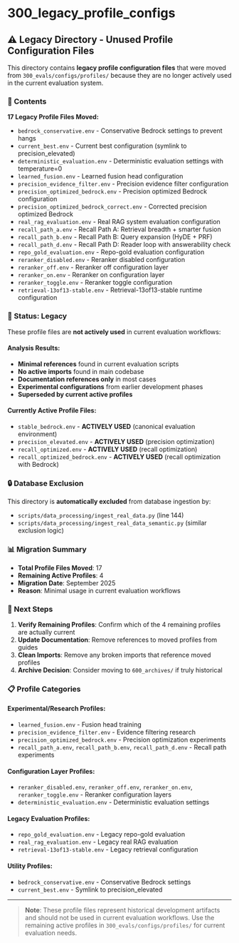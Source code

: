 # 300_legacy_profile_configs

## ⚠️ Legacy Directory - Unused Profile Configuration Files

This directory contains **legacy profile configuration files** that were moved from `300_evals/configs/profiles/` because they are no longer actively used in the current evaluation system.

### 📁 Contents

**17 Legacy Profile Files Moved:**
- `bedrock_conservative.env` - Conservative Bedrock settings to prevent hangs
- `current_best.env` - Current best configuration (symlink to precision_elevated)
- `deterministic_evaluation.env` - Deterministic evaluation settings with temperature=0
- `learned_fusion.env` - Learned fusion head configuration
- `precision_evidence_filter.env` - Precision evidence filter configuration
- `precision_optimized_bedrock.env` - Precision optimized Bedrock configuration
- `precision_optimized_bedrock_correct.env` - Corrected precision optimized Bedrock
- `real_rag_evaluation.env` - Real RAG system evaluation configuration
- `recall_path_a.env` - Recall Path A: Retrieval breadth + smarter fusion
- `recall_path_b.env` - Recall Path B: Query expansion (HyDE + PRF)
- `recall_path_d.env` - Recall Path D: Reader loop with answerability check
- `repo_gold_evaluation.env` - Repo-gold evaluation configuration
- `reranker_disabled.env` - Reranker disabled configuration
- `reranker_off.env` - Reranker off configuration layer
- `reranker_on.env` - Reranker on configuration layer
- `reranker_toggle.env` - Reranker toggle configuration
- `retrieval-13of13-stable.env` - Retrieval-13of13-stable runtime configuration

### 🚫 Status: Legacy

These profile files are **not actively used** in current evaluation workflows:

#### **Analysis Results:**
- **Minimal references** found in current evaluation scripts
- **No active imports** found in main codebase
- **Documentation references only** in most cases
- **Experimental configurations** from earlier development phases
- **Superseded by current active profiles**

#### **Currently Active Profile Files:**
- `stable_bedrock.env` - **ACTIVELY USED** (canonical evaluation environment)
- `precision_elevated.env` - **ACTIVELY USED** (precision optimization)
- `recall_optimized.env` - **ACTIVELY USED** (recall optimization)
- `recall_optimized_bedrock.env` - **ACTIVELY USED** (recall optimization with Bedrock)

### 🔒 Database Exclusion

This directory is **automatically excluded** from database ingestion by:
- `scripts/data_processing/ingest_real_data.py` (line 144)
- `scripts/data_processing/ingest_real_data_semantic.py` (similar exclusion logic)

### 📊 Migration Summary

- **Total Profile Files Moved**: 17
- **Remaining Active Profiles**: 4
- **Migration Date**: September 2025
- **Reason**: Minimal usage in current evaluation workflows

### 🎯 Next Steps

1. **Verify Remaining Profiles**: Confirm which of the 4 remaining profiles are actually current
2. **Update Documentation**: Remove references to moved profiles from guides
3. **Clean Imports**: Remove any broken imports that reference moved profiles
4. **Archive Decision**: Consider moving to `600_archives/` if truly historical

### 📋 Profile Categories

#### **Experimental/Research Profiles:**
- `learned_fusion.env` - Fusion head training
- `precision_evidence_filter.env` - Evidence filtering research
- `precision_optimized_bedrock.env` - Precision optimization experiments
- `recall_path_a.env`, `recall_path_b.env`, `recall_path_d.env` - Recall path experiments

#### **Configuration Layer Profiles:**
- `reranker_disabled.env`, `reranker_off.env`, `reranker_on.env`, `reranker_toggle.env` - Reranker configuration layers
- `deterministic_evaluation.env` - Deterministic evaluation settings

#### **Legacy Evaluation Profiles:**
- `repo_gold_evaluation.env` - Legacy repo-gold evaluation
- `real_rag_evaluation.env` - Legacy real RAG evaluation
- `retrieval-13of13-stable.env` - Legacy retrieval configuration

#### **Utility Profiles:**
- `bedrock_conservative.env` - Conservative Bedrock settings
- `current_best.env` - Symlink to precision_elevated

---

> **Note**: These profile files represent historical development artifacts and should not be used in current evaluation workflows. Use the remaining active profiles in `300_evals/configs/profiles/` for current evaluation needs.
